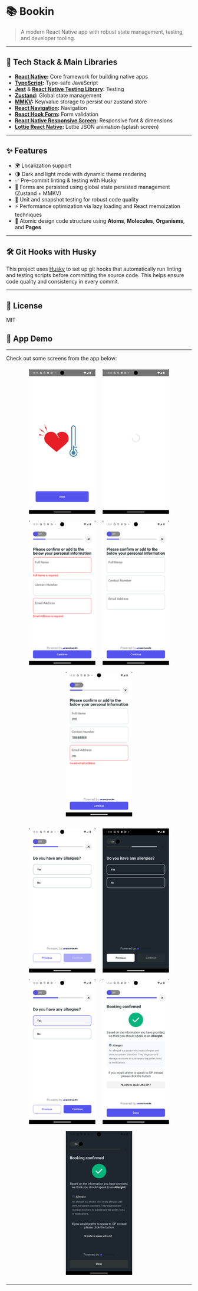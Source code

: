 # 📚 Bookin

> A modern React Native app with robust state management, testing, and developer tooling.

---

## 🚀 Tech Stack & Main Libraries

- **[React Native](https://reactnative.dev/):** Core framework for building native apps
- **[TypeScript](https://www.typescriptlang.org/):** Type-safe JavaScript
- **[Jest](https://jestjs.io/)** & **[React Native Testing Library](https://callstack.github.io/react-native-testing-library/):** Testing
- **[Zustand](https://zustand-demo.pmnd.rs/):** Global state management
- **[MMKV](https://github.com/mrousavy/react-native-mmkv):** Key/value storage to persist our zustand store
- **[React Navigation](https://reactnavigation.org/):** Navigation
- **[React Hook Form](https://react-hook-form.com/):** Form validation
- **[React Native Responsive Screen](https://github.com/marudy/react-native-responsive-screen):** Responsive font & dimensions
- **[Lottie React Native](https://github.com/lottie-react-native/lottie-react-native):** Lottie JSON animation (splash screen)

---

## ✨ Features

- 🌍 Localization support
- 🌗 Dark and light mode with dynamic theme rendering
- ✅ Pre-commit linting & testing with Husky
- 📝 Forms are persisted using global state persisted management (Zustand + MMKV)
- 🧪 Unit and snapshot testing for robust code quality
- ⚡ Performance optimization via lazy loading and React memoization techniques
- 🧩 Atomic design code structure using **Atoms**, **Molecules**, **Organisms**, and **Pages**

---

## 🛠️ Git Hooks with Husky

This project uses [Husky](https://typicode.github.io/husky/) to set up git hooks that automatically run linting and testing scripts before committing the source code. This helps ensure code quality and consistency in every commit.

---

## 📄 License

MIT

## 📱 App Demo

---

Check out some screens from the app below:

<p align="center">
  <img src="assets/demo1.png" alt="Demo 1" width="180" style="margin: 8px;"/>
  <img src="assets/demo2.png" alt="Demo 2" width="180" style="margin: 8px;"/>
  <img src="assets/demo3.png" alt="Demo 3" width="180" style="margin: 8px;"/>
  <img src="assets/demo4.png" alt="Demo 4" width="180" style="margin: 8px;"/>
  <img src="assets/demo5.png" alt="Demo 5" width="180" style="margin: 8px;"/>
</p>
<p align="center">
  <img src="assets/demo6.png" alt="Demo 6" width="180" style="margin: 8px;"/>
  <img src="assets/demo7.png" alt="Demo 7" width="180" style="margin: 8px;"/>
  <img src="assets/demo8.png" alt="Demo 8" width="180" style="margin: 8px;"/>
  <img src="assets/demo9.png" alt="Demo 9" width="180" style="margin: 8px;"/>
  <img src="assets/demo10.png" alt="Demo 10" width="180" style="margin: 8px;"/>
</p>

---
